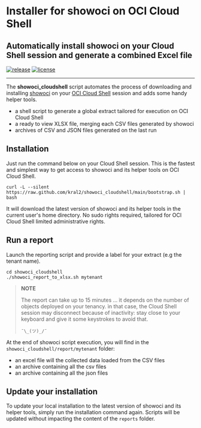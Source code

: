 # Installer for showoci on OCI Cloud Shell

## Automatically install showoci on your Cloud Shell session and generate a combined Excel file

[![release](https://img.shields.io/github/v/release/kral2/showoci_cloudshell?colorB=2067b8)](https://github.com/kral2/showoci_cloudshell/releases)
[![license](https://img.shields.io/github/license/kral2/showoci_cloudshell?colorB=2067b8)](https://github.com/kral2/showoci_cloudshell)

---

The **showoci_cloudshell** script automates the process of downloading and installing [showoci](https://github.com/oracle/oci-python-sdk/tree/master/examples/showoci) on your [OCI Cloud Shell](https://docs.oracle.com/en-us/iaas/Content/API/Concepts/cloudshellintro.htm) session and adds some handy helper tools.

- a shell script to generate a global extract tailored for execution on OCI Cloud Shell
- a ready to view XLSX file, merging each CSV files generated by showoci
- archives of CSV and JSON files generated on the last run

## Installation

Just run the command below on your Cloud Shell session. This is the fastest and simplest way to get access to showoci and its helper tools on OCI Cloud Shell.

``` shell
curl -L --silent https://raw.github.com/kral2/showoci_cloudshell/main/bootstrap.sh | bash
```

It will download the latest version of showoci and its helper tools in the current user's home directory. No sudo rights required, tailored for OCI Cloud Shell limited administrative rights.

## Run a report

Launch the reporting script and provide a label for your extract (e.g the tenant name).

``` shell
cd showoci_cloudshell
./showoci_report_to_xlsx.sh mytenant
```

> **NOTE**
>
> The report can take up to 15 minutes ... ìt depends on the number of objects deployed on your tenancy. ìn that case, the Cloud Shell session may disconnect because of inactivity: stay close to your keyboard and give it some keystrokes to avoid that.
>
> `¯\_(ツ)_/¯`

At the end of showoci script execution, you will find in the `showoci_cloudshell/report/mytenant` folder:

- an excel file will the collected data loaded from the CSV files
- an archive containing all the csv files
- an archive containing all the json files

## Update your installation

To update your local installation to the latest version of showoci and its helper tools, simply run the installation command again. Scripts will be updated without impacting the content of the `reports` folder.

